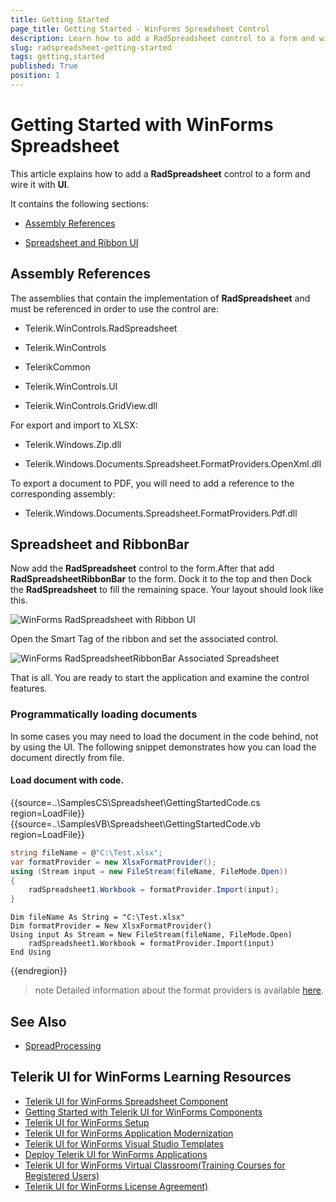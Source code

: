 ```yaml
---
title: Getting Started
page_title: Getting Started - WinForms Spreadsheet Control
description: Learn how to add a RadSpreadsheet control to a form and wire it with UI.
slug: radspreadsheet-getting-started
tags: getting,started
published: True
position: 1
---
```


# Getting Started with WinForms Spreadsheet

This article explains how to add a __RadSpreadsheet__ control to a form and wire it with __UI__.
      

It contains the following sections:

* [Assembly References](#assembly-references)

* [Spreadsheet and Ribbon UI](#spreadsheet-and-ribbonbar)

## Assembly References

The assemblies that contain the implementation of __RadSpreadsheet__ and must be referenced in order to use the control are:

* Telerik.WinControls.RadSpreadsheet

* Telerik.WinControls

* TelerikCommon

* Telerik.WinControls.UI

* Telerik.WinControls.GridView.dll


For export and import to XLSX:

* Telerik.Windows.Zip.dll

* Telerik.Windows.Documents.Spreadsheet.FormatProviders.OpenXml.dll

To export a document to PDF, you will need to add a reference to the corresponding assembly:

* Telerik.Windows.Documents.Spreadsheet.FormatProviders.Pdf.dll

## Spreadsheet and RibbonBar

Now add the __RadSpreadsheet__ control to the form.After that add __RadSpreadsheetRibbonBar__ to the form. Dock it to the top and then Dock the __RadSpreadsheet__ to fill the remaining space. Your layout should look like this.

![WinForms RadSpreadsheet with Ribbon UI](images/spreadsheet-getting-started001.png) 

Open the Smart Tag of the ribbon and set the associated control. 

![WinForms RadSpreadsheetRibbonBar Associated Spreadsheet](images/spreadsheet-getting-started002.png) 

That is all. You are ready to start the application and examine the control features.

### Programmatically loading documents

In some cases you may need to load the document in the code behind, not by using the UI. The following snippet demonstrates how you can load the document directly from file.

#### Load document with code.

{{source=..\SamplesCS\Spreadsheet\GettingStartedCode.cs region=LoadFile}} 
{{source=..\SamplesVB\Spreadsheet\GettingStartedCode.vb region=LoadFile}}

````C#
string fileName = @"C:\Test.xlsx";
var formatProvider = new XlsxFormatProvider();
using (Stream input = new FileStream(fileName, FileMode.Open))
{
    radSpreadsheet1.Workbook = formatProvider.Import(input);
}

````
````VB.NET
Dim fileName As String = "C:\Test.xlsx"
Dim formatProvider = New XlsxFormatProvider()
Using input As Stream = New FileStream(fileName, FileMode.Open)
    radSpreadsheet1.Workbook = formatProvider.Import(input)
End Using

````



{{endregion}} 

>note Detailed information about the format providers is available [here](https://docs.telerik.com/devtools/document-processing/libraries/radspreadprocessing/formats-and-conversion/general-information).

## See Also

* [SpreadProcessing](https://docs.telerik.com/devtools/document-processing/libraries/radspreadprocessing/overview)


## Telerik UI for WinForms Learning Resources
* [Telerik UI for WinForms Spreadsheet Component](https://www.telerik.com/products/winforms/spreadsheet.aspx)
* [Getting Started with Telerik UI for WinForms Components](https://docs.telerik.com/devtools/winforms/getting-started/first-steps)
* [Telerik UI for WinForms Setup](https://docs.telerik.com/devtools/winforms/installation-and-upgrades/installing-on-your-computer)
* [Telerik UI for WinForms Application Modernization](https://docs.telerik.com/devtools/winforms/winforms-converter/overview)
* [Telerik UI for WinForms Visual Studio Templates](https://docs.telerik.com/devtools/winforms/visual-studio-integration/visual-studio-templates)
* [Deploy Telerik UI for WinForms Applications](https://docs.telerik.com/devtools/winforms/deployment-and-distribution/application-deployment)
* [Telerik UI for WinForms Virtual Classroom(Training Courses for Registered Users)](https://learn.telerik.com/learn/course/external/view/elearning/17/telerik-ui-for-winforms)
* [Telerik UI for WinForms License Agreement)](https://www.telerik.com/purchase/license-agreement/winforms-dlw-s)

